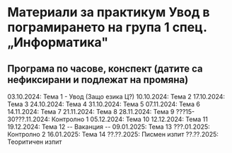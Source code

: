 # Материали за практикум Увод в пограмирането на група 1 спец. „Информатика"


## Програма по часове, конспект (датите са нефиксирани и подлежат на промяна)
03.10.2024: Тема 1 - Увод (Защо езика Ц?)
10.10.2024: Тема 2
17.10.2024: Тема 3 
24.10.2024: Тема 4 
31.10.2024: Тема 5 
07.11.2024: Тема 6 
14.11.2024: Тема 7 
21.11.2024: Тема 8 
28.11.2024: Тема 9 
???15-30???.11.2024: Контролно 1 
05.12.2024: Тема 10
12.12.2024: Тема 11
19.12.2024: Тема 12
-- Ваканция --
09.01.2025: Тема 13
???.01.2025: Контролно 2
16.01.2025: Тема 14
??.??.2025: Писмен изпит
??.??.2025: Теоритичен изпит

